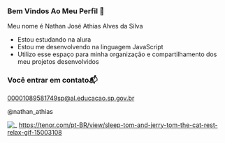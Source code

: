 ### Bem Vindos Ao Meu Perfil 🏀

Meu nome é Nathan José Athias Alves da Silva 

- Estou estudando na alura
- Estou me desenvolvendo na linguagem JavaScript
- Utilizo esse espaço para minha organização e compartilhamento dos meu projetos desenvolvidos

 ### Você entrar em contato📬

00001089581749sp@al.educacao.sp.gov.br

@nathan_athias

![_]()
https://tenor.com/pt-BR/view/sleep-tom-and-jerry-tom-the-cat-rest-relax-gif-15003108
